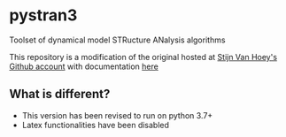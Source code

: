 # pystran3
Toolset of dynamical model STRucture ANalysis algorithms

This repository is a modification of the original hosted at [Stijn Van Hoey's Github account](https://github.com/stijnvanhoey/pystran) with documentation [here](http://stijnvanhoey.github.io/pystran/)

## What is different?
- This version has been revised to run on python 3.7+
- Latex functionalities have been disabled
